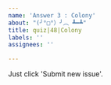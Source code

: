 ```yaml
---
name: 'Answer 3 : Colony'
about: "(╯°□°）╯︵ ┻━┻"
title: quiz|48|Colony
labels: ''
assignees: ''

---
```


Just click 'Submit new issue'.

